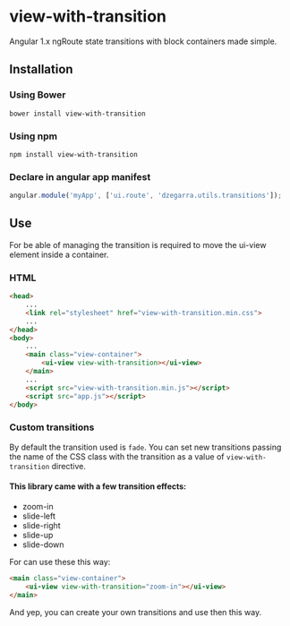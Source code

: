 # view-with-transition

Angular 1.x ngRoute state transitions with block containers made simple.

## Installation

### Using Bower

```shell
bower install view-with-transition
```

### Using npm
```shell
npm install view-with-transition
```

### Declare in angular app manifest
```js
angular.module('myApp', ['ui.route', 'dzegarra.utils.transitions']);
```

## Use

For be able of managing the transition is required to move the ui-view element inside a container.

### HTML
```html
<head>
    ...
    <link rel="stylesheet" href="view-with-transition.min.css">
    ...
</head>
<body>
    ...
    <main class="view-container">
        <ui-view view-with-transition></ui-view>
    </main>
    ...
    <script src="view-with-transition.min.js"></script>
    <script src="app.js"></script>
</body>
```

### Custom transitions

By default the transition used is `fade`. You can set new transitions passing the
name of the CSS class with the transition as a value of `view-with-transition` 
directive.

#### This library came with a few transition effects:
 - zoom-in
 - slide-left
 - slide-right
 - slide-up
 - slide-down

For can use these this way:
```html
<main class="view-container">
    <ui-view view-with-transition="zoom-in"></ui-view>
</main>
```

And yep, you can create your own transitions and use then this way.